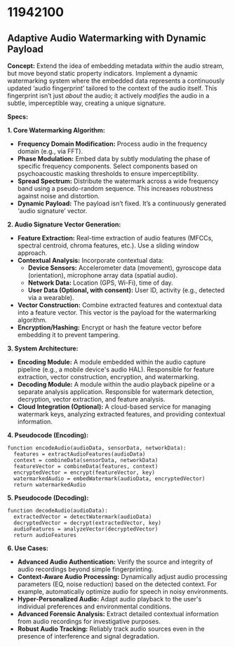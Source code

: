 # 11942100

## Adaptive Audio Watermarking with Dynamic Payload

**Concept:** Extend the idea of embedding metadata *within* the audio stream, but move beyond static property indicators. Implement a dynamic watermarking system where the embedded data represents a continuously updated ‘audio fingerprint’ tailored to the context of the audio itself. This fingerprint isn’t just *about* the audio; it actively *modifies* the audio in a subtle, imperceptible way, creating a unique signature.

**Specs:**

**1. Core Watermarking Algorithm:**

*   **Frequency Domain Modification:** Process audio in the frequency domain (e.g., via FFT).
*   **Phase Modulation:** Embed data by subtly modulating the phase of specific frequency components.  Select components based on psychoacoustic masking thresholds to ensure imperceptibility.
*   **Spread Spectrum:**  Distribute the watermark across a wide frequency band using a pseudo-random sequence.  This increases robustness against noise and distortion.
*   **Dynamic Payload:** The payload isn’t fixed. It’s a continuously generated ‘audio signature’ vector.

**2. Audio Signature Vector Generation:**

*   **Feature Extraction:**  Real-time extraction of audio features (MFCCs, spectral centroid, chroma features, etc.). Use a sliding window approach.
*   **Contextual Analysis:** Incorporate contextual data:
    *   **Device Sensors:**  Accelerometer data (movement), gyroscope data (orientation), microphone array data (spatial audio).
    *   **Network Data:**  Location (GPS, Wi-Fi), time of day.
    *   **User Data (Optional, with consent):** User ID, activity (e.g., detected via a wearable).
*   **Vector Construction:** Combine extracted features and contextual data into a feature vector. This vector is the payload for the watermarking algorithm.
*   **Encryption/Hashing:** Encrypt or hash the feature vector before embedding it to prevent tampering.

**3. System Architecture:**

*   **Encoding Module:**  A module embedded within the audio capture pipeline (e.g., a mobile device's audio HAL).  Responsible for feature extraction, vector construction, encryption, and watermarking.
*   **Decoding Module:**  A module within the audio playback pipeline or a separate analysis application. Responsible for watermark detection, decryption, vector extraction, and feature analysis.
*   **Cloud Integration (Optional):** A cloud-based service for managing watermark keys, analyzing extracted features, and providing contextual information.

**4. Pseudocode (Encoding):**

```
function encodeAudio(audioData, sensorData, networkData):
  features = extractAudioFeatures(audioData)
  context = combineData(sensorData, networkData)
  featureVector = combineData(features, context)
  encryptedVector = encrypt(featureVector, key)
  watermarkedAudio = embedWatermark(audioData, encryptedVector)
  return watermarkedAudio
```

**5. Pseudocode (Decoding):**

```
function decodeAudio(audioData):
  extractedVector = detectWatermark(audioData)
  decryptedVector = decrypt(extractedVector, key)
  audioFeatures = analyzeVector(decryptedVector)
  return audioFeatures
```

**6. Use Cases:**

*   **Advanced Audio Authentication:**  Verify the source and integrity of audio recordings beyond simple fingerprinting.
*   **Context-Aware Audio Processing:**  Dynamically adjust audio processing parameters (EQ, noise reduction) based on the detected context.  For example, automatically optimize audio for speech in noisy environments.
*   **Hyper-Personalized Audio:**  Adapt audio playback to the user's individual preferences and environmental conditions.
*   **Advanced Forensic Analysis:**  Extract detailed contextual information from audio recordings for investigative purposes.
*   **Robust Audio Tracking:** Reliably track audio sources even in the presence of interference and signal degradation.